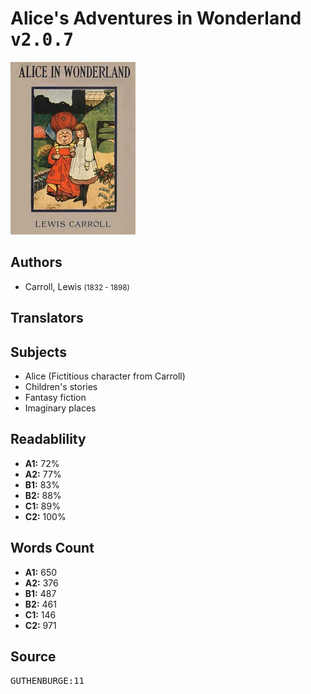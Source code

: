 # Alice's Adventures in Wonderland <kbd>v2.0.7</kbd>

![](./cover.medium.jpg "")

## Authors


 - Carroll, Lewis <small>(1832 - 1898)</small>

## Translators



## Subjects


 - Alice (Fictitious character from Carroll)
 - Children's stories
 - Fantasy fiction
 - Imaginary places

## Readablility


 - **A1:** 72%
 - **A2:** 77%
 - **B1:** 83%
 - **B2:** 88%
 - **C1:** 89%
 - **C2:** 100%

## Words Count


 - **A1:** 650
 - **A2:** 376
 - **B1:** 487
 - **B2:** 461
 - **C1:** 146
 - **C2:** 971

## Source


<kbd>GUTHENBURGE:11</kbd>
